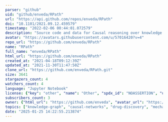 ```yaml
---
parser: "github"
uid: "github/enveda/RPath"
url: "https://api.github.com/repos/enveda/RPath"
doi: "10.1101/2021.09.12.459579"
timestamp: "2022-02-06 00:44:01.072579"
description: "Source code and data for Causal reasoning over knowledge graphs leveraging drug-perturbed and disease-specific transcriptomic signatures for drug discovery"
avatar: "https://avatars.githubusercontent.com/u/57016420?v=4"
repo_url: "https://github.com/enveda/RPath"
name: "RPath"
full_name: "enveda/RPath"
html_url: "https://github.com/enveda/RPath"
created_at: "2021-04-18T09:12:39Z"
updated_at: "2021-11-30T11:47:50Z"
clone_url: "https://github.com/enveda/RPath.git"
size: 3641
stargazers_count: 4
watchers_count: 4
language: "Jupyter Notebook"
license: {"key": "other", "name": "Other", "spdx_id": "NOASSERTION", "url": null, "node_id": "MDc6TGljZW5zZTA="}
subscribers_count: 3
owner: {"html_url": "https://github.com/enveda", "avatar_url": "https://avatars.githubusercontent.com/u/57016420?v=4", "login": "enveda", "type": "Organization"}
topics: ["knowledge-graph", "causal-networks", "drug-discovery", "mechanism-of-action", "transcriptomics", "network-biology"]
date: "2025-01-25 14:22:55.213874"
---
```

